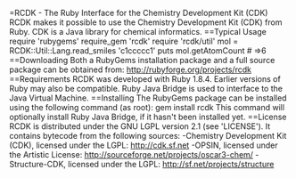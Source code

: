 =RCDK - The Ruby Interface for the Chemistry Development Kit (CDK)
RCDK makes it possible to use the Chemistry Development Kit (CDK)
from Ruby. CDK is a Java library for chemical informatics.
==Typical Usage
require 'rubygems'
require_gem 'rcdk'
require 'rcdk/util'
mol = RCDK::Util::Lang.read_smiles 'c1ccccc1'
puts mol.getAtomCount # =>6
==Downloading
Both a RubyGems installation package and a full source package
can be obtained from:
http://rubyforge.org/projects/rcdk
==Requirements
RCDK was developed with Ruby 1.8.4. Earlier versions of Ruby
may also be compatible. Ruby Java Bridge is used to interface
to the Java Virtual Machine.
==Installing
The RubyGems package can be installed using the following command
(as root):
gem install rcdk
This command will optionally install Ruby Java Bridge, if it
hasn't been installed yet.
==License
RCDK is distributed under the GNU LGPL version 2.1 (see 'LICENSE').
It contains bytecode from the following sources:
-Chemistry Development Kit (CDK), licensed under the LGPL: http://cdk.sf.net
-OPSIN, licensed under the Artistic License: http://sourceforge.net/projects/oscar3-chem/
-Structure-CDK, licensed under the LGPL: http://sf.net/projects/structure

